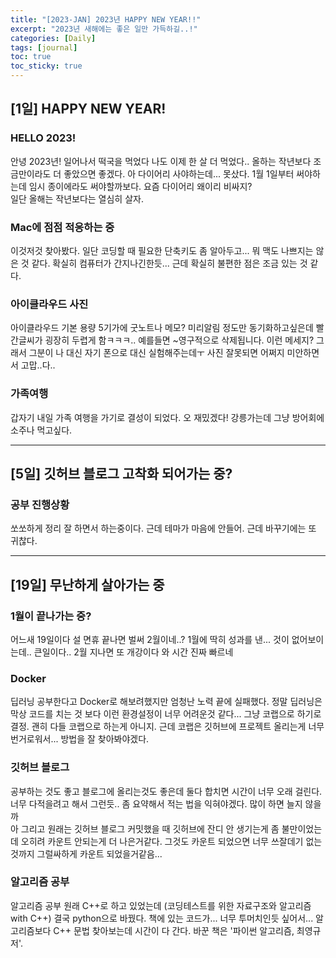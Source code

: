 ```yaml
---
title: "[2023-JAN] 2023년 HAPPY NEW YEAR!!"
excerpt: "2023년 새해에는 좋은 일만 가득하길..!"
categories: [Daily]
tags: [journal]
toc: true
toc_sticky: true
---
```


## [1일] HAPPY NEW YEAR!

### HELLO 2023!
안녕 2023년! 일어나서 떡국을 먹었다 나도 이제 한 살 더 먹었다.. 올하는 작년보다 조금만이라도 더 좋았으면 좋겠다. 아 다이어리 사야하는데... 못샀다. 1월 1일부터 써야하는데 임시 종이에라도 써야할까보다. 요즘 다이어리 왜이리 비싸지?<br/>
일단 올해는 작년보다는 열심히 살자.

### Mac에 점점 적응하는 중
이것저것 찾아봤다. 일단 코딩할 때 필요한 단축키도 좀 알아두고... 뭐 맥도 나쁘지는 않은 것 같다. 확실히 컴퓨터가 간지나긴한듯... 근데 확실히 불편한 점은 조금 있는 것 같다.

### 아이클라우드 사진
아이클라우드 기본 용량 5기가에 굿노트나 메모? 미리알림 정도만 동기화하고싶은데 빨간글씨가 굉장히 두렵게 함ㅋㅋㅋ.. 예를들면 ~영구적으로 삭제됩니다. 이런 메세지? 그래서 그분이 나 대신 자기 폰으로 대신 실험해주는데ㅜ 사진 잘못되면 어쩌지 미안하면서 고맙..다.. 

### 가족여행
갑자기 내일 가족 여행을 가기로 결성이 되었다. 오 재밌겠다! 강릉가는데 그냥 방어회에 소주나 먹고싶다.

***

## [5일] 깃허브 블로그 고착화 되어가는 중?
### 공부 진행상황
쏘쏘하게 정리 잘 하면서 하는중이다. 근데 테마가 마음에 안들어. 근데 바꾸기에는 또 귀찮다.

***

## [19일] 무난하게 살아가는 중
### 1월이 끝나가는 중?
어느새 19일이다 설 면휴 끝나면 벌써 2월이네..? 1월에 딱히 성과를 낸... 것이 없어보이는데.. 큰일이다.. 2월 지나면 또 개강이다 와 시간 진짜 빠르네

### Docker
딥러닝 공부한다고 Docker로 해보려했지만 엄청난 노력 끝에 실패했다. 정말 딥러닝은 막상 코드를 치는 것 보다 이런 환경설정이 너무 어려운것 같다... 그냥 코랩으로 하기로 결정. 괜히 다들 코랩으로 하는게 아니지. 근데 코랩은 깃허브에 프로젝트 올리는게 너무 번거로워서... 방법을 잘 찾아봐야겠다.

### 깃허브 블로그
공부하는 것도 좋고 블로그에 올리는것도 좋은데 둘다 합치면 시간이 너무 오래 걸린다. 너무 다적을려고 해서 그런듯.. 좀 요약해서 적는 법을 익혀야겠다. 많이 하면 늘지 않을까<br>
아 그리고 원래는 깃허브 블로그 커밋했을 때 깃허브에 잔디 안 생기는게 좀 불만이었는데 오히려 카운트 안되는게 더 나은거같다. 그것도 카운트 되었으면 너무 쓰잘데기 없는 것까지 그럴싸하게 카운트 되었을거같음...

### 알고리즘 공부
알고리즘 공부 원래 C++로 하고 있었는데 (코딩테스트를 위한 자료구조와 알고리즘 with C++) 결국 python으로 바꿨다. 책에 있는 코드가... 너무 투머치인듯 싶어서... 알고리즘보다 C++ 문법 찾아보는데 시간이 다 간다. 바꾼 책은 '파이썬 알고리즘, 최영규 저'.